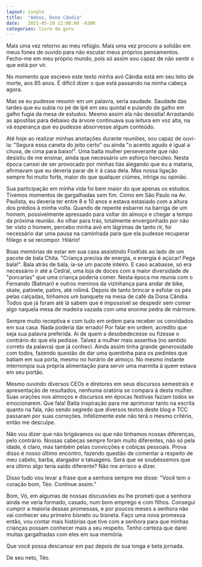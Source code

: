 ```yaml
---
layout: single
title:  "Adeus, Dona Cândia"
date:   2021-05-10 12:08:00 -0300
categories: livro do guru
---
```

Mais uma vez retorno ao meu refúgio. Mais uma vez procuro a solidão em meus fones de ouvido para não escutar meus próprios pensamentos. Fecho-me em meu próprio mundo, pois só assim sou capaz de não sentir o que está por vir.

No momento que escrevo este texto minha avó Cândia está em seu leito de morte, aos 85 anos. É difícil dizer o que está passando na minha cabeça agora.

Mas se eu pudesse resumir em um palavra, seria saudade. Saudade das tardes que eu subia no pé de Ipê em seu quintal e pulando de galho em galho fugia da mesa de estudos. Mesmo assim ela não desistia! Arrastando as apostilas para debaixo da árvore continuava sua leitura em voz alta, na vã esperança que eu pudesse absorvesse algum conteúdo.

Até hoje ao realizar minhas anotações durante reuniões, sou capaz de ouvi-la: "Segura essa caneta do jeito certo" ou ainda "o acento agudo é igual a chuva, de cima para baixo!". Uma baita mulher perseverante que não desistiu de me ensinar, ainda que necessário um esforço hercúleo. Nesta época cansei de ser provocado por minhas tias alegando que eu a mataria, afirmavam que eu deveria parar de ir à casa dela. Mas nossa ligação sempre foi muito forte, maior do que qualquer ciúmes, intriga ou opinião.

Sua participação em minha vida foi bem maior do que apenas os estudos. Tivemos momentos de gargalhadas sem fim. Como em São Paulo na Av. Paulista, eu deveria ter entre 8 e 10 anos e estava estasiado com a altura dos prédios à minha volta. Quando de repente esbarrei na barriga de um homem, possivelmente apressado para voltar do almoço e chegar a tempo da próxima reunião. Ao olhar para trás, totalmente envergonhado por não ter visto o homem, percebo minha avó em lágrimas de tanto rir, foi necessário dar uma pausa na caminhada para que ela pudesse recuperar fôlego e se recompor. Hilário!

Boas memórias de estar em sua casa assistindo FoxKids ao lado de um pacote de bala Chita. "Criança precisa de energia, e energia é açúcar! Pega bala!". Bala atrás de bala, ia-se um pacote inteiro. E caso acabasse, só era necessário ir até a Cedral, uma loja de doces com a maior diversidade de "porcarias" que uma criança poderia comer. Nesta época me reunia com o Fernando (Batman) e outros meninos da vizinhança para andar de bike, skate, patinete, patins, até rolimã. Depois de tanto brincar e esfolar os pés pelas calçadas, tínhamos um banquete na mesa de café da Dona Cândia. Todos que já foram até lá sabem que é impossível se despedir sem comer algo naquela mesa de madeira vazada com uma enorme pedra de mármore.

Sempre muito receptiva e com tudo em ordem para receber os convidados em sua casa. Nada poderia dar errado! Por falar em ordem, acredito que seja sua palavra preferida. Ai de quem a desobedecesse ou fizesse o contrário do que ela pedisse. Talvez a mulher mais assertiva (no sentido correto da palavra) que já conheci. Ainda assim tinha grande generosidade com todos, fazendo questão de dar uma quentinha para os pedintes que batiam em sua porta, mesmo no horário de almoço. No mesmo instante interrompia sua própria alimentação para servir uma marmita à quem estava em seu portão.

Mesmo ouvindo diversos CEOs e diretores em seus discursos semestrais e apresentação de resultados, nenhuma oratória se compara à desta mulher. Suas orações nos almoços e discursos em épocas festivas faziam todos se emocionarem. Que fala! Baita inspiração para me aprimorar tanto na escrita quanto na fala, não sendo segredo que diversos textos deste blog e TCC passaram por suas correções. Infelizmente este não terá o mesmo critério, então me desculpe. 

Não vou dizer que não brigávamos ou que não tínhamos nossas diferenças, pelo contrário. Nossas cabeças sempre foram muito diferentes, não só pela idade, é claro, mas também pelas convicções e cobiças pessoais. Prova disso é nosso último encontro, fazendo questão de comentar a respeito de meu cabelo, barba, alargador e tatuagens. Será que se soubéssemos que era último algo teria saído diferente? Não me arrisco a dizer.

Disso tudo vou levar a frase que a senhora sempre me disse: "Você tem o coração bom, Téo. Continue assim."

Bom, Vó, em algumas de nossas discussões eu lhe prometi que a senhora ainda me veria formado, casado, num bom emprego e com filhos. Consegui cumprir a maioria dessas promessas, e por poucos meses a senhora não vai conhecer seu primeiro bisneto ou bisneta.  Faço uma nova promessa então, vou contar mais histórias que tive com a senhora para que minhas crianças possam conhecer mais a seu respeito. Tenho certeza que darei muitas gargalhadas com eles em sua memória.

Que você possa descansar em paz depois de sua longa e bela jornada.

De seu neto, Téo.